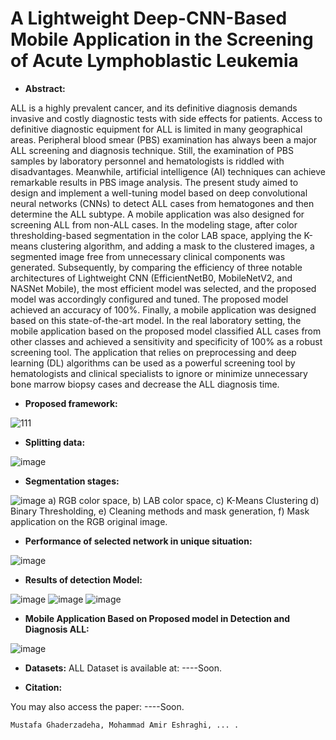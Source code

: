 # A Lightweight Deep-CNN-Based Mobile Application in the Screening of Acute Lymphoblastic Leukemia


- **Abstract:**

ALL is a highly prevalent cancer, and its definitive diagnosis demands invasive and costly diagnostic tests with side effects for patients. Access to definitive diagnostic equipment for ALL is limited in many geographical areas. Peripheral blood smear (PBS) examination has always been a major ALL screening and diagnosis technique. Still, the examination of PBS samples by laboratory personnel and hematologists is riddled with disadvantages. Meanwhile, artificial intelligence (AI) techniques can achieve remarkable results in PBS image analysis. The present study aimed to design and implement a well-tuning model based on deep convolutional neural networks (CNNs) to detect ALL cases from hematogones and then determine the ALL subtype. A mobile application was also designed for screening ALL from non-ALL cases. In the modeling stage, after color thresholding-based segmentation in the color LAB space, applying the K-means clustering algorithm, and adding a mask to the clustered images, a segmented image free from unnecessary clinical components was generated. Subsequently, by comparing the efficiency of three notable architectures of Lightweight CNN (EfficientNetB0, MobileNetV2, and NASNet Mobile), the most efficient model was selected, and the proposed model was accordingly configured and tuned. The proposed model achieved an accuracy of 100%. Finally, a mobile application was designed based on this state-of-the-art model. In the real laboratory setting, the mobile application based on the proposed model classified ALL cases from other classes and achieved a sensitivity and specificity of 100% as a robust screening tool. The application that relies on preprocessing and deep learning (DL) algorithms can be used as a powerful screening tool by hematologists and clinical specialists to ignore or minimize unnecessary bone marrow biopsy cases and decrease the ALL diagnosis time. 

- **Proposed framework:**

![111](https://user-images.githubusercontent.com/92205834/160405633-b35d2307-ab4b-4f2e-a9a1-e3df0d8d74ab.png)

- **Splitting data:**

![image](https://user-images.githubusercontent.com/92205834/160360088-21689fc7-0092-47c0-8828-f4940517c9a0.png)

- **Segmentation stages:**

![image](https://user-images.githubusercontent.com/92205834/160360181-881888b8-34a5-4fd4-b3e9-cebaa05bd58e.png)
a) RGB color space, b) LAB color space, c) K-Means Clustering d) Binary Thresholding, e) Cleaning methods and mask generation, f) Mask application on the RGB original image. 

- **Performance of selected network in unique situation:**

![image](https://user-images.githubusercontent.com/92205834/160406634-c83943a3-250a-4402-bd27-b51e8b90b18e.png)

- **Results of detection Model:**

![image](https://user-images.githubusercontent.com/92205834/160360330-581c268b-dd5d-458a-9722-e5e9557119fa.png)
![image](https://user-images.githubusercontent.com/92205834/160360345-7132cdcb-3754-4f0d-ac3c-665815f17131.png)
![image](https://user-images.githubusercontent.com/92205834/160360362-45b4d4ac-1f2a-4e94-a8e7-fea75c3d531d.png)

- **Mobile Application Based on Proposed model in Detection and Diagnosis ALL:**

![image](https://user-images.githubusercontent.com/92205834/160360502-9dd72bcf-30f1-489a-a67b-29a1fdd05fa1.png)


- **Datasets:**
ALL Dataset is available at: ----Soon.

- **Citation:**

You may also access the paper: ----Soon.
```
Mustafa Ghaderzadeha, Mohammad Amir Eshraghi, ... .
```

